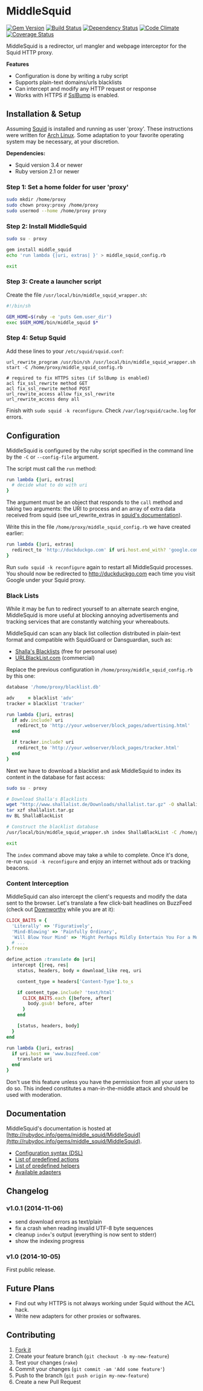 # MiddleSquid

[![Gem Version](https://badge.fury.io/rb/middle_squid.svg)](http://badge.fury.io/rb/middle_squid)
[![Build Status](https://travis-ci.org/cfillion/middle_squid.svg?branch=master)](https://travis-ci.org/cfillion/middle_squid)
[![Dependency Status](https://gemnasium.com/cfillion/middle_squid.svg)](https://gemnasium.com/cfillion/middle_squid)
[![Code Climate](https://codeclimate.com/github/cfillion/middle_squid/badges/gpa.svg)](https://codeclimate.com/github/cfillion/middle_squid)
[![Coverage Status](https://img.shields.io/coveralls/cfillion/middle_squid.svg)](https://coveralls.io/r/cfillion/middle_squid?branch=master)

MiddleSquid is a redirector, url mangler and webpage interceptor for the Squid HTTP proxy.

**Features**

- Configuration is done by writing a ruby script
- Supports plain-text domains/urls blacklists
- Can intercept and modify any HTTP request or response
- Works with HTTPS
    if [SslBump](http://wiki.squid-cache.org/Features/SslBump) is enabled.

## Installation & Setup

Assuming [Squid](http://www.squid-cache.org/) is installed and running as user 'proxy'.
These instructions were written for [Arch Linux](https://www.archlinux.org/).
Some adaptation to your favorite operating system may be necessary, at your
discretion.

**Dependencies:**

- Squid version 3.4 or newer
- Ruby version 2.1 or newer

### Step 1: Set a home folder for user 'proxy'

```sh
sudo mkdir /home/proxy
sudo chown proxy:proxy /home/proxy
sudo usermod --home /home/proxy proxy
```

### Step 2: Install MiddleSquid

```sh
sudo su - proxy

gem install middle_squid
echo 'run lambda {|uri, extras| }' > middle_squid_config.rb

exit
```

### Step 3: Create a launcher script

Create the file `/usr/local/bin/middle_squid_wrapper.sh`:

```sh 
#!/bin/sh

GEM_HOME=$(ruby -e 'puts Gem.user_dir')
exec $GEM_HOME/bin/middle_squid $*
```

### Step 4: Setup Squid

Add these lines to your `/etc/squid/squid.conf`:

```squidconf
url_rewrite_program /usr/bin/sh /usr/local/bin/middle_squid_wrapper.sh start -C /home/proxy/middle_squid_config.rb

# required to fix HTTPS sites (if SslBump is enabled)
acl fix_ssl_rewrite method GET
acl fix_ssl_rewrite method POST
url_rewrite_access allow fix_ssl_rewrite
url_rewrite_access deny all
```

Finish with `sudo squid -k reconfigure`. Check `/var/log/squid/cache.log` for errors.

## Configuration

MiddleSquid is configured by the ruby script specified in the command line by the `-C` or `--config-file` argument.

The script must call the `run` method:

```ruby
run lambda {|uri, extras|
  # decide what to do with uri
}
```

The argument must be an object that responds to the `call` method and taking two arguments:
the URI to process and an array of extra data received from squid
(see url_rewrite_extras in
[squid's documentation](http://www.squid-cache.org/Doc/config/url_rewrite_extras/)).

Write this in the file `/home/proxy/middle_squid_config.rb` we have created earlier:

```ruby
run lambda {|uri, extras|
  redirect_to 'http://duckduckgo.com' if uri.host.end_with? 'google.com'
}
```

Run `sudo squid -k reconfigure` again to restart all MiddleSquid processes.
You should now be redirected to http://duckduckgo.com each time you visit
Google under your Squid proxy.

### Black Lists

While it may be fun to redirect yourself to an alternate search engine,
MiddleSquid is more useful at blocking annoying advertisements and tracking
services that are constantly watching your whereabouts.

MiddleSquid can scan any black list collection distributed in plain-text format
and compatible with SquidGuard or Dansguardian, such as:

- [Shalla's Blacklists](http://www.shallalist.de/) (free for personal use)
- [URLBlackList.com](http://www.urlblacklist.com/) (commercial)

Replace the previous configuration in `/home/proxy/middle_squid_config.rb`
by this one:

```ruby
database '/home/proxy/blacklist.db'

adv     = blacklist 'adv'
tracker = blacklist 'tracker'

run lambda {|uri, extras|
  if adv.include? uri
    redirect_to 'http://your.webserver/block_pages/advertising.html'
  end

  if tracker.include? uri
    redirect_to 'http://your.webserver/block_pages/tracker.html'
  end
}
```

Next we have to download a blacklist and ask MiddleSquid to index its content
in the database for fast access:

```sh
sudo su - proxy

# Download Shalla's Blacklists
wget "http://www.shallalist.de/Downloads/shallalist.tar.gz" -O shallalist.tar.gz
tar xzf shallalist.tar.gz
mv BL ShallaBlackList

# Construct the blacklist database
/usr/local/bin/middle_squid_wrapper.sh index ShallaBlackList -C /home/proxy/middle_squid_config.rb

exit
```

The `index` command above may take a while to complete. Once it's done, re-run `squid -k reconfigure` and
enjoy an internet without ads or tracking beacons.

### Content Interception

MiddleSquid can also intercept the client's requests and modify the data sent to the
browser. Let's translate a few click-bait headlines on BuzzFeed
(check out [Downworthy](http://downworthy.snipe.net/) while you are at it):

```ruby
CLICK_BAITS = {
  'Literally' => 'Figuratively',
  'Mind-Blowing' => 'Painfully Ordinary',
  'Will Blow Your Mind' => 'Might Perhaps Mildly Entertain You For a Moment',
  # ...
}.freeze

define_action :translate do |uri|
  intercept {|req, res|
    status, headers, body = download_like req, uri

    content_type = headers['Content-Type'].to_s

    if content_type.include? 'text/html'
      CLICK_BAITS.each {|before, after|
        body.gsub! before, after
      }
    end

    [status, headers, body]
  }
end

run lambda {|uri, extras|
  if uri.host == 'www.buzzfeed.com'
    translate uri
  end
}
```

Don't use this feature unless you have the permission from all your users to do so.
This indeed constitutes a man-in-the-middle attack and should be used with
moderation.

## Documentation

MiddleSquid's documentation is hosted at
[http://rubydoc.info/gems/middle_squid/MiddleSquid](http://rubydoc.info/gems/middle_squid/MiddleSquid).

- [Configuration syntax (DSL)](http://rubydoc.info/gems/middle_squid/MiddleSquid/Builder)
- [List of predefined actions](http://rubydoc.info/gems/middle_squid/MiddleSquid/Actions)
- [List of predefined helpers](http://rubydoc.info/gems/middle_squid/MiddleSquid/Helpers)
- [Available adapters](http://rubydoc.info/gems/middle_squid/MiddleSquid/Adapters)

## Changelog

### v1.0.1 (2014-11-06)

- send download errors as text/plain
- fix a crash when reading invalid UTF-8 byte sequences
- cleanup `index`'s output (everything is now sent to stderr)
- show the indexing progress

### v1.0 (2014-10-05)

First public release.

## Future Plans

- Find out why HTTPS is not always working under Squid without the ACL hack.
- Write new adapters for other proxies or softwares.

## Contributing

1. [Fork it](https://github.com/cfillion/middle_squid/fork)
2. Create your feature branch (`git checkout -b my-new-feature`)
3. Test your changes (`rake`)
4. Commit your changes (`git commit -am 'Add some feature'`)
5. Push to the branch (`git push origin my-new-feature`)
6. Create a new Pull Request

